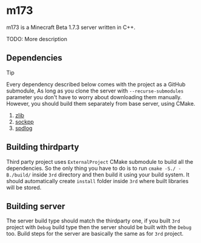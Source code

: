 # m173

m173 is a Minecraft Beta 1.7.3 server written in C++.

TODO: More description

## Dependencies

> [!TIP]
> Every dependency described below comes with the project as a GitHub submodule,
> As long as you clone the server with `--recurse-submodules` parameter you
> don't have to worry about downloading them manually. However, you should
> build them separately from base server, using CMake.

1. [zlib](https://github.com/madler/zlib)
2. [sockpp](https://github.com/fpagliughi/sockpp)
3. [spdlog](https://github.com/gabime/spdlog)

## Building thirdparty

Third party project uses `ExternalProject` CMake submodule to build all the dependencies. So the only thing you have to do is to run `cmake -S./ -B./build/` inside `3rd` directory and then build it using your build system. It should automatically create `install` folder inside `3rd` where built libraries will be stored.

## Building server

The server build type should match the thirdparty one, if you built `3rd` project with `Debug` build type then the server should be built with the `Debug` too. Build steps for the server are basically the same as for `3rd` project.
